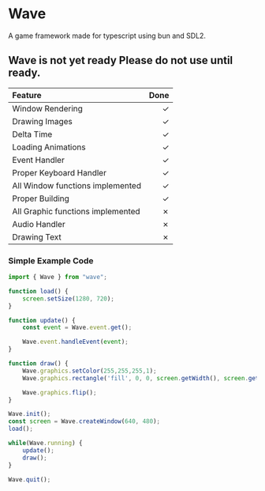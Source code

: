 # Wave

A game framework made for typescript using bun and SDL2.

## Wave is not yet ready Please do not use until ready.

|Feature|Done|
|:-------|--------:|
|Window Rendering| &check;|
|Drawing Images| &check;|
|Delta Time| &check;|
|Loading Animations| &check;|
|Event Handler| &check;|
|Proper Keyboard Handler| &check;|
|All Window functions implemented| &check;|
|Proper Building| &check;|
|All Graphic functions implemented| &cross;|
|Audio Handler| &cross;|
|Drawing Text| &cross;|


### Simple Example Code

```ts
import { Wave } from "wave";

function load() {
    screen.setSize(1280, 720);
}

function update() {
    const event = Wave.event.get();

    Wave.event.handleEvent(event);
}

function draw() {
    Wave.graphics.setColor(255,255,255,1);
    Wave.graphics.rectangle('fill', 0, 0, screen.getWidth(), screen.getHeight());

    Wave.graphics.flip();
}

Wave.init();
const screen = Wave.createWindow(640, 480);
load();

while(Wave.running) {
    update();
    draw();
}

Wave.quit();
```